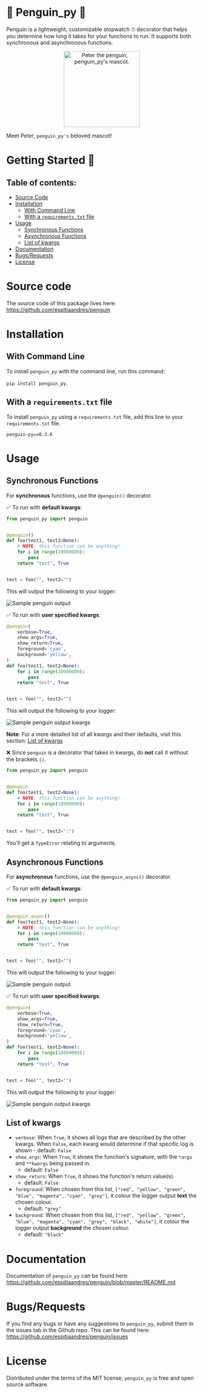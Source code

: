 # 🐧 Penguin_py 🐧

Penguin is a lightweight, customizable stopwatch ⏱ decorator that helps you determine how long it takes for your functions to run. It supports both synchronous and asynchronous functions.

<p align="center">
<img
    src="/img/penguin_py_logo.jpg"
    alt="Peter the penguin, penguin_py's mascot."
    title="Peter the penguin, penguin_py's mascot."
    width="200"
/>
</p>

Meet Peter, `penguin_py's` beloved mascot!

<!--
Link: https://www.freepik.com/free-vector/cute-happy-penguin-cartoon-icon-illustration-animal-nature-icon-concept-isolated-flat-cartoon-style_10717963.htm#query=penguin%20logo&position=1&from_view=keyword

Credits go to catalystuff on freepik.com
 -->

# Getting Started 🚀

## Table of contents:

- [Source Code](#source_code)
- [Installation](#installation)
  - [With Command Line](#installation_with_cli)
  - [With a `requirements.txt` file](#installation_req_txt)
- [Usage](#usage)
  - [Synchronous Functions](#synchronous_functions)
  - [Asynchronous Functions](#asynchronous_functions)
  - [List of kwargs](#kwargs_list)
- [Documentation](#documentation)
- [Bugs/Requests](#bugs_requests)
- [License](#license)

<a name="source_code"/>

# Source code

The source code of this package lives here: https://github.com/espitiaandres/penguin

<a name="installation"/>

# Installation

<a name="installation_with_cli"/>

## With Command Line

To install `penguin_py` with the command line, run this command:

`pip install penguin_py`.

<a name="installation_req_txt"/>

## With a `requirements.txt` file

To install `penguin_py` using a `requirements.txt` file, add this line to your `requirements.txt` file.

`penguin-py==0.3.6`

<a name="Usage"/>

# Usage

<a name="synchronous_functions"/>

## Synchronous Functions

For **synchronous** functions, use the `@penguin()` decorator.

✅ To run with **default kwargs**:

```python
from penguin_py import penguin


@penguin()
def foo(test1, test2=None):
    # NOTE: this function can be anything!
    for i in range(10000000):
        pass
    return "test", True


test = foo("", test2="")
```

This will output the following to your logger:

![Sample penguin output](/img/sample_output.png)

✅ To run with **user specified kwargs**:

```python
@penguin(
    verbose=True,
    show_args=True,
    show_return=True,
    foreground='cyan',
    background='yellow',
)
def foo(test1, test2=None):
    for i in range(10000000):
        pass
    return "test", True


test = foo("", test2="")
```

This will output the following to your logger:

![Sample penguin output kwargs](/img/sample_output_kwargs.png)

**Note**: For a more detailed list of all kwargs and their defaults, visit this section: [List of kwargs](#kwargs_list)

❌ Since `penguin` is a decorator that takes in kwargs, do **not** call it without the brackets `()`.

```python
from penguin_py import penguin


@penguin
def foo(test1, test2=None):
    # NOTE: this function can be anything!
    for i in range(10000000):
        pass
    return "test", True


test = foo("", test2=":")
```

You'll get a `TypeError` relating to arguments.

<a name="synchronous_functions"/>

## Asynchronous Functions

For **asynchronous** functions, use the `@penguin_async()` decorator.

✅ To run with **default kwargs**:

```python
from penguin_py import penguin


@penguin_async()
def foo(test1, test2=None):
    # NOTE: this function can be anything!
    for i in range(10000000):
        pass
    return "test", True


test = foo("", test2="")
```

This will output the following to your logger:

![Sample penguin output](/img/sample_output.png)

✅ To run with **user specified kwargs**:

```python
@penguin(
    verbose=True,
    show_args=True,
    show_return=True,
    foreground='cyan',
    background='yellow',
)
def foo(test1, test2=None):
    for i in range(10000000):
        pass
    return "test", True


test = foo("", test2="")
```

This will output the following to your logger:

![Sample penguin output kwargs](/img/sample_output_kwargs.png)

<a name="kwargs_list"/>

## List of kwargs

- `verbose`: When `True`, it shows all logs that are described by the other kwargs. When `False`,
  each kwarg would determine if that specific log is shown - default: `False`
- `show_args`: When `True`, it shows the function's signature, with the `*args` and `**kwargs` being passed in.
  - default: `False`
- `show_return`: When `True`, it shows the function's return value(s).
  - default: `False`
- `foreground`: When chosen from this list, `["red", "yellow", "green", "blue", "magenta", "cyan", "grey"]`, it colour the logger output **text** the chosen colour.
  - default: `"grey"`
- `background`: When chosen from this list, `["red", "yellow", "green", "blue", "magenta", "cyan", "grey", "black", "white"]`, it colour the logger output **background** the chosen colour.
  - default: `"black"`

<a name="documentation"/>

# Documentation

Documentation of `penguin_py` can be found here: https://github.com/espitiaandres/penguin/blob/master/README.md

<a name="bugs_requests"/>

# Bugs/Requests

If you find any bugs or have any suggestions to `penguin_py`, submit them in the issues tab in the Github repo. This can be found here: https://github.com/espitiaandres/penguin/issues

<a name="license"/>

# License

Distributed under the terms of the MIT license, `penguin_py` is free and open source software.
